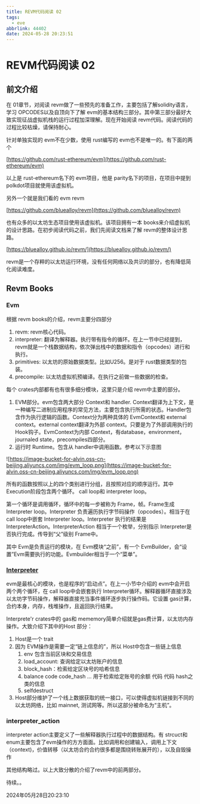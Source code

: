 ```yaml
---
title: REVM代码阅读 02
tags:
  - eve
abbrlink: 44402
date: 2024-05-28 20:23:51
---
```


# REVM代码阅读 02

## 前文介绍

在 01章节，对阅读 revm做了一些预先的准备工作，主要包括了解solidity语言，学习 OPCODES以及自顶向下了解 evm的基本结构三部分。其中第三部分最好大致实现征战虚拟机栈的运行过程加深理解。现在开始阅读 revm代码。阅读代码的过程比较枯燥，请保持耐心。

针对单独实现的 evm不在少数，使用 rust编写的 evm也不是唯一的。有下面的两个

[https://github.com/rust-ethereum/evm](https://github.com/rust-ethereum/evm)

以上是 rust-ethereum名下的 evm项目，他是 parity名下的项目，在项目中提到 polkdot项目就使用该虚拟机。

另外一个就是我们看的 evm revm

[https://github.com/bluealloy/revm](https://github.com/bluealloy/revm)

也有众多的以太坊生态项目使用该虚拟机。该项目拥有一本 books来介绍虚拟机的设计思路。在初步阅读代码之前，我们先阅读文档来了解 revm的整体设计思路。

[https://bluealloy.github.io/revm/](https://bluealloy.github.io/revm/)

revm是一个存粹的以太坊运行环境，没有任何网络以及共识的部分，也有降低简化阅读难度。

## Revm Books

### Evm

根据 revm books的介绍，revm主要分四部分

1. revm: revm核心代码。
2. interpreter: 翻译为解释器。执行带有指令的循环。在上一节中已经提到，revm就是一个栈数据结构，依次弹出栈中的数据和指令（opcodes）进行和执行。
3. primitives: 以太坊的原始数据类型。比如U256。是对于 rust数据类型的包装。
4. precompile: 以太坊虚拟机预编译。在执行之前做一些数据的检查。

每个 crates内部都有也有很多细分模块，这里只是介绍 revm中主要的部分。

1. EVM部分。evm包含两大部分 Context和 handler. Context翻译为上下文，是一种编写二进制应用程序的常见方法，主要包含执行所需的状态。Handler包含作为执行逻辑的函数。Context分为两种具体的 EvmContext和 external context。external context翻译为外部 context。只要是为了外部调用执行的 Hook钩子。EvmContext为内部 Context，有database，environment，journaled state，precompiles四部分。
2. 运行时 Runtime。包含从 handler中调用函数。参考以下示意图

![https://image-bucket-for-alvin.oss-cn-beijing.aliyuncs.com/img/evm_loop.png](https://image-bucket-for-alvin.oss-cn-beijing.aliyuncs.com/img/evm_loop.png)

所有的函数按照以上的四个类别进行分组，且按照对应的顺序运行。其中 Execution阶段包含两个循环。 call loop和 interpreter loop。

第一个循环是调用循环，循环中的每一步被称为 Frame，帧。Frame生成 Interpreter loop。Interpreter 负责遍历执行字节码操作（opcodes）。相当于在 call loop中嵌套 Interpreter loop。Interpreter 执行的结果是 InterpreterAction。InterpreterAction 相当于一个枚举，分别指示 Interpreter是否执行完成。传导到“父”级别 Frame中。

其中 Evm是负责运行的模块，在 Evm模块“之前”，有一个 EvmBuilder，会“设置”Evm需要执行的功能。Evmbuilder相当于一个“菜单”。

### [**Interpreter**](https://bluealloy.github.io/revm/crates/interpreter.html#interpreter)

evm是最核心的模块，也是程序的“启动点”。在上一小节中介绍的 evm中会开启两个两个循环，在  call loop中会嵌套执行 Interpreter循环。解释器循环直接涉及以太坊字节码操作，解释器直接充当事件循环逐步执行操作码。它设置 gas计算，合约本身，内存，栈堆操作，且返回执行结果。

Interprete'r crates中的 gas和 mememory简单介绍就是gas费计算，以太坊内存操作。大致介绍下其中的Host 部分：

1. Host是一个 trait
2. 因为 EVM操作是需要一定“链上信息的”，所以 Host中包含一些链上信息
    1. env 包含当前区块和交易信息
    2. load_account: 查询给定以太坊账户的信息
    3. block_hash：检索给定区块号的哈希信息
    4. balance code code_hash …  用于检索给定账号的余额 代码 代码 hash之类的信息
    5. selfdestruct 
3. Host部分维护了一个线上数据获取的统一接口，可以使得虚拟机链接到不同的以太坊网络，比如 mainnet, 测试网等。所以这部分被命名为“主机”。

### interpreter_action

interpreter action主要定义了一些解释器执行过程中的数据结构。有 strcuct和 enum主要包含了evm操作的方方面面。比如调用和创建输入，调用上下文（context)，价值转移（以太坊合约合约很多都是围绕转账展开的），以及自毁操作

其他结构略过。以上大致分散的介绍了revm中的前两部分。

待续。。

2024年05月28日20:23:10
